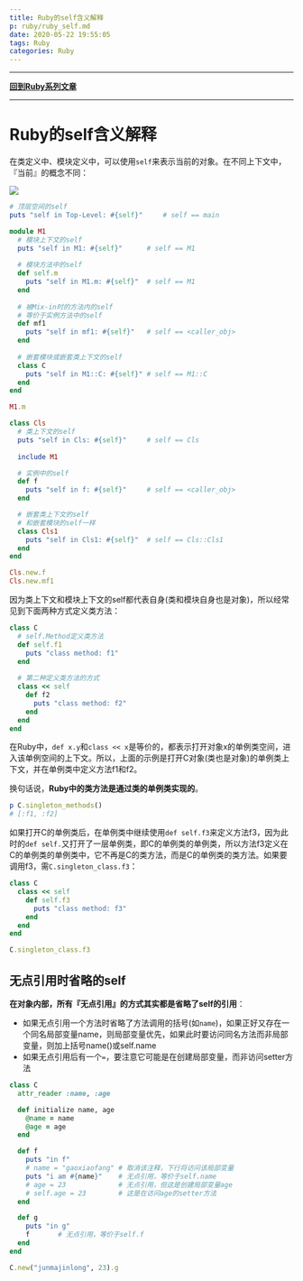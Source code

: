```yaml
---
title: Ruby的self含义解释
p: ruby/ruby_self.md
date: 2020-05-22 19:55:05
tags: Ruby
categories: Ruby
---
```


------

**[回到Ruby系列文章](/ruby/index/)**

------

# Ruby的self含义解释

在类定义中、模块定义中，可以使用`self`来表示当前的对象。在不同上下文中，『当前』的概念不同：   

![](/img/ruby/1590229304564.png)

```ruby
# 顶层空间的self
puts "self in Top-Level: #{self}"     # self == main

module M1
  # 模块上下文的self
  puts "self in M1: #{self}"      # self == M1
  
  # 模块方法中的self
  def self.m
    puts "self in M1.m: #{self}"  # self == M1
  end
  
  # 被Mix-in时的方法内的self
  # 等价于实例方法中的self
  def mf1
    puts "self in mf1: #{self}"   # self == <caller_obj>
  end
  
  # 嵌套模块或嵌套类上下文的self
  class C
    puts "self in M1::C: #{self}" # self == M1::C
  end
end

M1.m

class Cls
  # 类上下文的self
  puts "self in Cls: #{self}"     # self == Cls
  
  include M1

  # 实例中的self
  def f
    puts "self in f: #{self}"     # self == <caller_obj>
  end

  # 嵌套类上下文的self
  # 和嵌套模块的self一样
  class Cls1
    puts "self in Cls1: #{self}"  # self == Cls::Cls1
  end
end

Cls.new.f
Cls.new.mf1
```

因为类上下文和模块上下文的self都代表自身(类和模块自身也是对象)，所以经常见到下面两种方式定义类方法：

```ruby
class C
  # self.Method定义类方法
  def self.f1
    puts "class method: f1"
  end
  
  # 第二种定义类方法的方式
  class << self
    def f2
      puts "class method: f2"
    end
  end
end
```

在Ruby中，`def x.y`和`class << x`是等价的，都表示打开对象x的单例类空间，进入该单例空间的上下文。所以，上面的示例是打开C对象(类也是对象)的单例类上下文，并在单例类中定义方法f1和f2。

换句话说，**Ruby中的类方法是通过类的单例类实现的**。

```ruby
p C.singleton_methods()
# [:f1, :f2]
```

如果打开C的单例类后，在单例类中继续使用`def self.f3`来定义方法f3，因为此时的`def self.`又打开了一层单例类，即C的单例类的单例类，所以方法f3定义在C的单例类的单例类中，它不再是C的类方法，而是C的单例类的类方法。如果要调用f3，需`C.singleton_class.f3`：

```ruby
class C
  class << self
    def self.f3
      puts "class method: f3"
    end
  end
end

C.singleton_class.f3
```

## 无点引用时省略的self

**在对象内部，所有『无点引用』的方式其实都是省略了self的引用**：  
- 如果无点引用一个方法时省略了方法调用的括号(如`name`)，如果正好又存在一个同名局部变量name，则局部变量优先，如果此时要访问同名方法而非局部变量，则加上括号name()或self.name   
- 如果无点引用后有一个`=`，要注意它可能是在创建局部变量，而非访问setter方法  

```ruby
class C
  attr_reader :name, :age

  def initialize name, age
    @name = name
    @age = age
  end

  def f
    puts "in f"
    # name = "gaoxiaofang" # 取消该注释，下行将访问该局部变量
    puts "i am #{name}"    # 无点引用，等价于self.name
    # age = 23             # 无点引用，但这是创建局部变量age
    # self.age = 23        # 这是在访问age的setter方法
  end

  def g
    puts "in g"
    f       # 无点引用，等价于self.f
  end
end

C.new("junmajinlong", 23).g
```